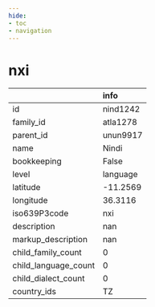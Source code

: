 ```yaml
---
hide:
- toc
- navigation
---
```

# nxi
|                      | info     |
|:---------------------|:---------|
| id                   | nind1242 |
| family_id            | atla1278 |
| parent_id            | unun9917 |
| name                 | Nindi    |
| bookkeeping          | False    |
| level                | language |
| latitude             | -11.2569 |
| longitude            | 36.3116  |
| iso639P3code         | nxi      |
| description          | nan      |
| markup_description   | nan      |
| child_family_count   | 0        |
| child_language_count | 0        |
| child_dialect_count  | 0        |
| country_ids          | TZ       |